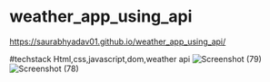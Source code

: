 # weather_app_using_api
https://saurabhyadav01.github.io/weather_app_using_api/

#techstack
Html,css,javascript,dom,weather api
![Screenshot (79)](https://user-images.githubusercontent.com/72351102/159400538-93d88fd5-dbb9-4422-a0ac-9bfc32acff9e.png)
![Screenshot (78)](https://user-images.githubusercontent.com/72351102/159400527-0b53dc67-245b-4d8d-96ed-20534017fef4.png)
